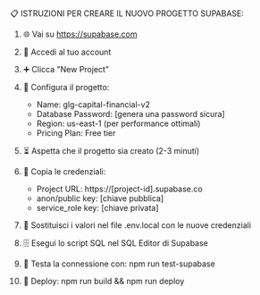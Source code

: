 
📋 ISTRUZIONI PER CREARE IL NUOVO PROGETTO SUPABASE:

1. 🌐 Vai su https://supabase.com
2. 🔐 Accedi al tuo account
3. ➕ Clicca "New Project"
4. 📝 Configura il progetto:
   - Name: glg-capital-financial-v2
   - Database Password: [genera una password sicura]
   - Region: us-east-1 (per performance ottimali)
   - Pricing Plan: Free tier

5. ⏳ Aspetta che il progetto sia creato (2-3 minuti)

6. 🔑 Copia le credenziali:
   - Project URL: https://[project-id].supabase.co
   - anon/public key: [chiave pubblica]
   - service_role key: [chiave privata]

7. 📁 Sostituisci i valori nel file .env.local con le nuove credenziali

8. 🗄️ Esegui lo script SQL nel SQL Editor di Supabase

9. 🧪 Testa la connessione con: npm run test-supabase

10. 🚀 Deploy: npm run build && npm run deploy
